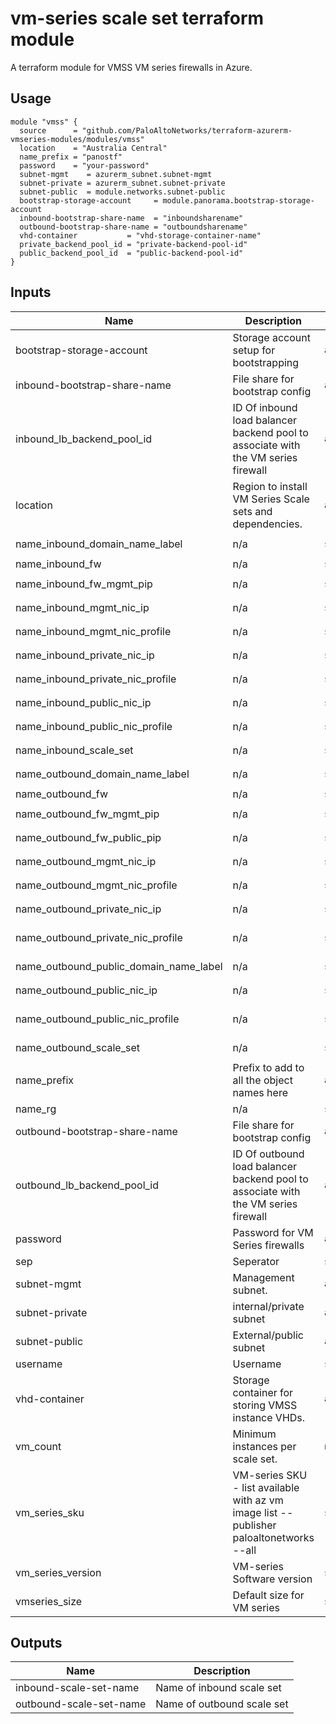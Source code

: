 vm-series scale set terraform module
===========

A terraform module for VMSS VM series firewalls in Azure.

Usage
-----

```hcl
module "vmss" {
  source      = "github.com/PaloAltoNetworks/terraform-azurerm-vmseries-modules/modules/vmss"
  location    = "Australia Central"
  name_prefix = "panostf"
  password    = "your-password"
  subnet-mgmt    = azurerm_subnet.subnet-mgmt
  subnet-private = azurerm_subnet.subnet-private
  subnet-public  = module.networks.subnet-public
  bootstrap-storage-account     = module.panorama.bootstrap-storage-account
  inbound-bootstrap-share-name  = "inboundsharename"
  outbound-bootstrap-share-name = "outboundsharename"
  vhd-container           = "vhd-storage-container-name"
  private_backend_pool_id = "private-backend-pool-id"
  public_backend_pool_id  = "public-backend-pool-id"
}
```

## Inputs

| Name | Description | Type | Default | Required |
|------|-------------|------|---------|:--------:|
| bootstrap-storage-account | Storage account setup for bootstrapping | `any` | n/a | yes |
| inbound-bootstrap-share-name | File share for bootstrap config | `any` | n/a | yes |
| inbound\_lb\_backend\_pool\_id | ID Of inbound load balancer backend pool to associate with the VM series firewall | `any` | n/a | yes |
| location | Region to install VM Series Scale sets and dependencies. | `any` | n/a | yes |
| name\_inbound\_domain\_name\_label | n/a | `string` | `"inbound-vm-mgmt"` | no |
| name\_inbound\_fw | n/a | `string` | `"inbound-fw"` | no |
| name\_inbound\_fw\_mgmt\_pip | n/a | `string` | `"inbound-fw-mgmt-pip"` | no |
| name\_inbound\_mgmt\_nic\_ip | n/a | `string` | `"inbound-nic-fw-mgmt"` | no |
| name\_inbound\_mgmt\_nic\_profile | n/a | `string` | `"inbound-nic-fw-mgmt-profile"` | no |
| name\_inbound\_private\_nic\_ip | n/a | `string` | `"inbound-nic-fw-private"` | no |
| name\_inbound\_private\_nic\_profile | n/a | `string` | `"inbound-nic-fw-private-profile"` | no |
| name\_inbound\_public\_nic\_ip | n/a | `string` | `"inbound-nic-fw-public"` | no |
| name\_inbound\_public\_nic\_profile | n/a | `string` | `"inbound-nic-fw-public-profile"` | no |
| name\_inbound\_scale\_set | n/a | `string` | `"inbound-scaleset"` | no |
| name\_outbound\_domain\_name\_label | n/a | `string` | `"outbound-vm-mgmt"` | no |
| name\_outbound\_fw | n/a | `string` | `"outbound-fw"` | no |
| name\_outbound\_fw\_mgmt\_pip | n/a | `string` | `"outbound-fw-mgmt-pip"` | no |
| name\_outbound\_fw\_public\_pip | n/a | `string` | `"outbound-fw-public-pip"` | no |
| name\_outbound\_mgmt\_nic\_ip | n/a | `string` | `"outbound-nic-fw-mgmt"` | no |
| name\_outbound\_mgmt\_nic\_profile | n/a | `string` | `"outbound-nic-fw-mgmt-profile"` | no |
| name\_outbound\_private\_nic\_ip | n/a | `string` | `"outbound-nic-fw-private"` | no |
| name\_outbound\_private\_nic\_profile | n/a | `string` | `"outbound-nic-fw-private-profile"` | no |
| name\_outbound\_public\_domain\_name\_label | n/a | `string` | `"outbound-vm-public"` | no |
| name\_outbound\_public\_nic\_ip | n/a | `string` | `"outbound-nic-fw-public"` | no |
| name\_outbound\_public\_nic\_profile | n/a | `string` | `"outbound-nic-fw-public-profile"` | no |
| name\_outbound\_scale\_set | n/a | `string` | `"outbound-scaleset"` | no |
| name\_prefix | Prefix to add to all the object names here | `any` | n/a | yes |
| name\_rg | n/a | `string` | `"vmseries-rg"` | no |
| outbound-bootstrap-share-name | File share for bootstrap config | `any` | n/a | yes |
| outbound\_lb\_backend\_pool\_id | ID Of outbound load balancer backend pool to associate with the VM series firewall | `any` | n/a | yes |
| password | Password for VM Series firewalls | `any` | n/a | yes |
| sep | Seperator | `string` | `"-"` | no |
| subnet-mgmt | Management subnet. | `any` | n/a | yes |
| subnet-private | internal/private subnet | `any` | n/a | yes |
| subnet-public | External/public subnet | `any` | n/a | yes |
| username | Username | `string` | `"panadmin"` | no |
| vhd-container | Storage container for storing VMSS instance VHDs. | `any` | n/a | yes |
| vm\_count | Minimum instances per scale set. | `number` | `2` | no |
| vm\_series\_sku | VM-series SKU - list available with az vm image list --publisher paloaltonetworks --all | `string` | `"bundle2"` | no |
| vm\_series\_version | VM-series Software version | `string` | `"9.0.4"` | no |
| vmseries\_size | Default size for VM series | `string` | `"Standard_D5_v2"` | no |

## Outputs

| Name | Description |
|------|-------------|
| inbound-scale-set-name | Name of inbound scale set |
| outbound-scale-set-name | Name of outbound scale set |


